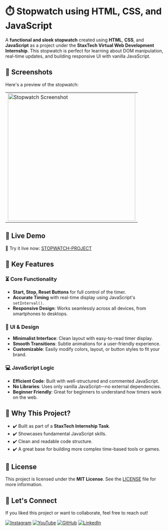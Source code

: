 # ⏱️ Stopwatch using HTML, CSS, and JavaScript

A **functional and sleek stopwatch** created using **HTML**, **CSS**, and **JavaScript** as a project under the **StaxTech Virtual Web Development Internship**. This stopwatch is perfect for learning about DOM manipulation, real-time updates, and building responsive UI with vanilla JavaScript.

## 📸 Screenshots

Here's a preview of the stopwatch:

<table>
  <tr>
    <td><img src="https://github.com/user-attachments/assets/your-stopwatch-screenshot-url" alt="Stopwatch Screenshot" width="400" /></td>
  </tr>
</table>

## 🚀 Live Demo

🔗 Try it live now: [STOPWATCH-PROJECT](https://innovativesumit.github.io/STOPWATCH-PROJECT)

## 🧩 Key Features

### ⏳ **Core Functionality**
- **Start, Stop, Reset Buttons** for full control of the timer.
- **Accurate Timing** with real-time display using JavaScript's `setInterval()`.
- **Responsive Design**: Works seamlessly across all devices, from smartphones to desktops.

### 🎨 **UI & Design**
- **Minimalist Interface**: Clean layout with easy-to-read timer display.
- **Smooth Transitions**: Subtle animations for a user-friendly experience.
- **Customizable**: Easily modify colors, layout, or button styles to fit your brand.

### 💻 **JavaScript Logic**
- **Efficient Code**: Built with well-structured and commented JavaScript.
- **No Libraries**: Uses only vanilla JavaScript—no external dependencies.
- **Beginner Friendly**: Great for beginners to understand how timers work on the web.

## 🎯 Why This Project?

- ✔️ Built as part of a **StaxTech Internship Task**.
- ✔️ Showcases fundamental JavaScript skills.
- ✔️ Clean and readable code structure.
- ✔️ A great base for building more complex time-based tools or games.

## 📜 License

This project is licensed under the **MIT License**. See the [LICENSE](LICENSE) file for more information.

## 🌟 Let's Connect

If you liked this project or want to collaborate, feel free to reach out!

[![Instagram](https://img.icons8.com/fluency/48/instagram-new.png)](https://www.instagram.com/sumittech_360)
[![YouTube](https://img.icons8.com/fluency/48/youtube-play.png)](https://youtube.com/channel/UCiPxbNaC7dloVut6Jc5xHIQ)
[![GitHub](https://img.icons8.com/fluency/48/github.png)](https://github.com/InnovativeSumit)
[![LinkedIn](https://img.icons8.com/fluency/48/linkedin.png)](https://www.linkedin.com/in/sumit-pal-40511a339)

